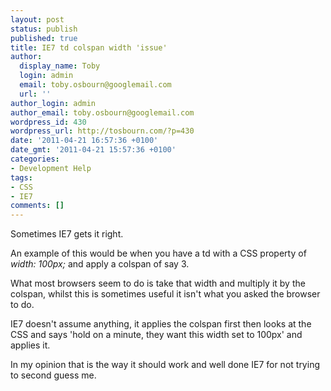```yaml
---
layout: post
status: publish
published: true
title: IE7 td colspan width 'issue'
author:
  display_name: Toby
  login: admin
  email: toby.osbourn@googlemail.com
  url: ''
author_login: admin
author_email: toby.osbourn@googlemail.com
wordpress_id: 430
wordpress_url: http://tosbourn.com/?p=430
date: '2011-04-21 16:57:36 +0100'
date_gmt: '2011-04-21 15:57:36 +0100'
categories:
- Development Help
tags:
- CSS
- IE7
comments: []
---
```

<p>Sometimes IE7 gets it right.</p>
<p>An example of this would be when you have a td with a CSS property of <em>width: 100px;</em> and apply a colspan of say 3.</p>
<p>What most browsers seem to do is take that width and multiply it by the colspan, whilst this is sometimes useful it isn't what you asked the browser to do.</p>
<p>IE7 doesn't assume anything, it applies the colspan first then looks at the CSS and says 'hold on a minute, they want this width set to 100px' and applies it.</p>
<p>In my opinion that is the way it should work and well done IE7 for not trying to second guess me.</p>
